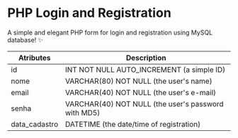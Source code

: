 # PHP Login and Registration

A simple and elegant PHP form for login and registration using MySQL database! ✨

| Atributes                     | Description                       |
| ----------------------------- | ---------------------------------------- |
| id | INT NOT NULL AUTO_INCREMENT (a simple ID) |
| nome          | VARCHAR(80) NOT NULL (the user's name) |
| email      | VARCHAR(40) NOT NULL (the user's e-mail)      |
| senha        | VARCHAR(40) NOT NULL (the user's password with MD5) |
| data_cadastro | DATETIME (the date/time of registration)
